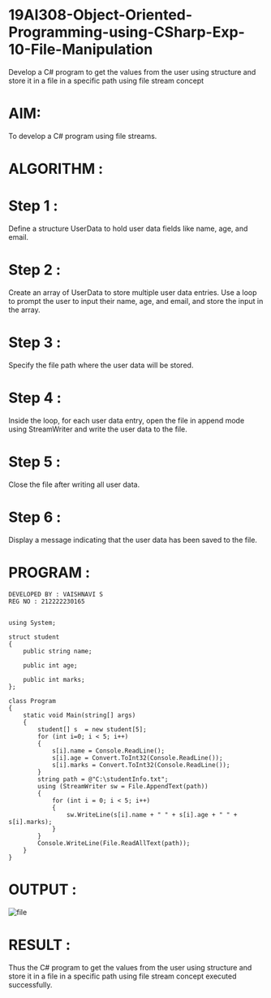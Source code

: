 # 19AI308-Object-Oriented-Programming-using-CSharp-Exp-10-File-Manipulation
Develop a C# program to get the values from the user using structure and store it in a file in a specific path using file stream concept

# AIM:
To develop a C# program using file streams.

# ALGORITHM :
# Step 1 :
Define a structure UserData to hold user data fields like name, age, and email.

# Step 2 :
Create an array of UserData to store multiple user data entries. Use a loop to prompt the user to input their name, age, and email, and store the input in the array.

# Step 3 :
Specify the file path where the user data will be stored.

# Step 4 :
Inside the loop, for each user data entry, open the file in append mode using StreamWriter and write the user data to the file.

# Step 5 :
Close the file after writing all user data.

# Step 6 :
Display a message indicating that the user data has been saved to the file.

# PROGRAM :
```
DEVELOPED BY : VAISHNAVI S
REG NO : 212222230165
```
```

using System;

struct student
{
    public string name;

    public int age;

    public int marks;
};

class Program
{
    static void Main(string[] args)
    {
        student[] s  = new student[5];
        for (int i=0; i < 5; i++)
        {
            s[i].name = Console.ReadLine();
            s[i].age = Convert.ToInt32(Console.ReadLine());
            s[i].marks = Convert.ToInt32(Console.ReadLine());
        }
        string path = @"C:\studentInfo.txt";
        using (StreamWriter sw = File.AppendText(path))
        {
            for (int i = 0; i < 5; i++)
            {
                sw.WriteLine(s[i].name + " " + s[i].age + " " + s[i].marks);
            }
        }
        Console.WriteLine(File.ReadAllText(path));
    }
}
```
# OUTPUT :
![file](https://github.com/Vaishnavi-saravanan/19AI308-Object-Oriented-Programming-using-CSharp-Exp-10-File-Manipulation/assets/118541897/6f8e35bb-e6be-4283-b2df-c235b4204178)


# RESULT :
Thus the C# program to get the values from the user using structure and store it in a file in a specific path using file stream concept executed successfully.
